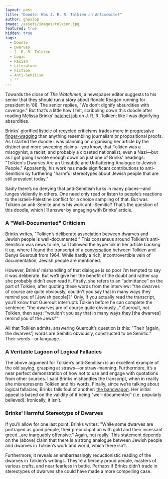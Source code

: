 ```yaml
---
layout: post
title: "Doodle: Was J. R. R. Tolkien an Antisemite?"
author: gheslop
image: /assets/images/tolkien.jpg
featured: true
hidden: true
tags:
  - Doodle
  - Dwarves
  - J. R. R. Tolkien
  - Logic
  - Racism
  - Literature
  - Fiction
  - Anti-Semitism
  - ""
---
```

Towards the close of *The Watchmen,* a newspaper editor suggests to his senior that they should run a story about Ronald Reagan running for president in ‘88. The senior replies, "We don’t dignify absurdities with coverage." But that’s a little how I felt, scribbling down this doodle after reading Melissa Brinks’ [hatchet job](https://www.ranker.com/list/prejudice-in-lord-of-the-rings/melissa-brinks?utm_source=facebook&utm_medium=lotr_post&pgid=103879482059218&utm_campaign=lotrracist_IB&fbclid=IwAR2kU0JYwVzB-pxW38yQXY7adYqFqg2cTnUh5NIXZodwP6mI2EyQros5YH8_aem_AbPvJzSviDEtiiQEbxyVOSzM2bTSatD-q_sxyxeQq7G-r_2klve0dyiY75ZBWWno1qY) on J. R. R. Tolkien; like I was dignifying absurdities.

Brinks’ glorified listicle of recycled criticisms trades more in [progressive finger-wagging](https://rekindle.co.za/content/2020-10-30-fridays-with-fred-nietzsche) than anything resembling journalism or propositional proofs. As I started the doodle I was planning on organising her article by the distinct and more sweeping claims—you know, that Tolkien was a misogynist, a racist, and probably a closeted nationalist, even a Nazi—but as I got going I wrote enough down on just one of Brinks' headings: "Tolkien's Dwarves Are an Unsubtle and Unflattering Analogue to Jewish People." Apparently, his work has made significant contributions to anti-Semitism by furthering "harmful stereotypes about Jewish people that are still prevalent today."

Sadly there’s no denying that anti-Semitism lurks in many places—and lunges violently in others. One need only read or listen to people’s reactions to the Israeli-Palestine conflict for a choice sampling of that. But was Tolkien an anti-Semite and is his work anti-Semitic? That’s the question of this doodle, which I’ll answer by engaging with Brinks’ article.

### A "Well-Documented" Criticism

Brinks writes, "Tolkien’s deliberate association between dwarves and Jewish people is well-documented." This consensus around Tolkien’s anti-Semitism was news to me, so I followed the hyperlink in her article backing it up, where I found the transcript of a [conversation](https://tolkiengateway.net/wiki/1964_BBC_Interview) between Tolkien and Denys Gueroult from 1964. While hardly a rich, incontrovertible vein of documentation, Jewish people are mentioned.

However, Brinks’ mishandling of that dialogue is so poor I’m tempted to say it was deliberate. But we’ll give her the benefit of the doubt and rather say she probably didn’t even read it. Firstly, she refers to an “admittance” on the part of Tolkien, after quoting these words from the interview: "the dwarves of course are quite obviously, couldn't you say that in many ways they remind you of \[Jewish people]?" Only, if you actually read the transcript, you’ll know that Gueroult interrupts Tolkien before he can complete the sentence: "the dwarves are of course quite obviously…" Gueroult, not Tolkien, then says: “wouldn't you say that in many ways they \[the dwarves] remind you of the Jews?"

All that Tolkien admits, answering Gueroult’s question is this: "Their \[again, the dwarves’] words are Semitic obviously, constructed to be Semitic." Their words—or language.

### A Veritable Lagoon of Logical Fallacies

The above argument for Tolkien’s anti-Semitism is an excellent example of the old saying, grasping at straws—or straw-manning. Furthermore, it’s a near perfect demonstration of how not to use and engage with quotations from other sources. I said Brinks mishandles the transcript, when in reality she misrepresents Tolkien and his words. Finally, since we’re talking about logical fallacies, Brinks falls foul of another: [the bandwagon](https://rekindle.co.za/content/2023-11-24-cancel-culture). Her initial appeal is based on the validity of it being "well-documented" (i.e. popularly believed). Ironically, it isn’t.

### Brinks' Harmful Stereotype of Dwarves

If you’ll allow for one last point. Brinks writes: "While some dwarves are portrayed as good people, their preoccupation with gold and their incessant greed…are inarguably offensive." Again, not really. This statement depends on the (above) claim that there is a strong analogue between Jewish people and dwarves in Tolkien’s work and world, which there isn’t.

Furthermore, it reveals an embarrassingly reductionistic reading of the dwarves in Tolkien’s writings. They’re a fiercely proud people, masters of various crafts, and near fearless in battle. Perhaps if Brinks didn’t trade in stereotypes of dwarves she could have made a more compelling case.